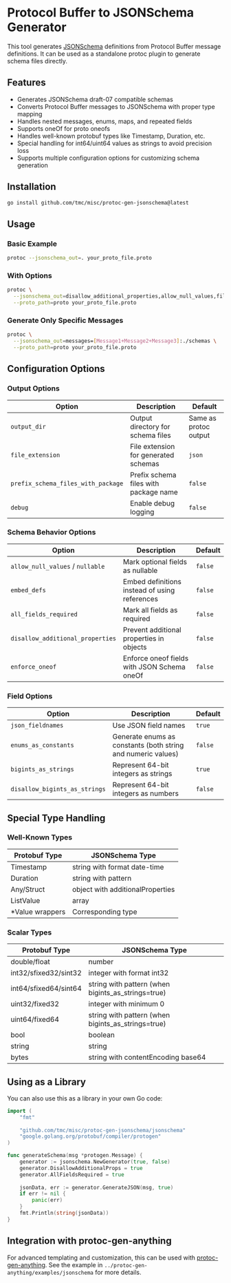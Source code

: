 # Protocol Buffer to JSONSchema Generator

This tool generates [JSONSchema](https://json-schema.org/) definitions from Protocol Buffer message definitions. It can be used as a standalone protoc plugin to generate schema files directly.

## Features

- Generates JSONSchema draft-07 compatible schemas
- Converts Protocol Buffer messages to JSONSchema with proper type mapping
- Handles nested messages, enums, maps, and repeated fields
- Supports oneOf for proto oneofs
- Handles well-known protobuf types like Timestamp, Duration, etc.
- Special handling for int64/uint64 values as strings to avoid precision loss
- Supports multiple configuration options for customizing schema generation

## Installation

```bash
go install github.com/tmc/misc/protoc-gen-jsonschema@latest
```

## Usage

### Basic Example

```bash
protoc --jsonschema_out=. your_proto_file.proto
```

### With Options

```bash
protoc \
  --jsonschema_out=disallow_additional_properties,allow_null_values,file_extension=schema.json:./schemas \
  --proto_path=proto your_proto_file.proto
```

### Generate Only Specific Messages

```bash
protoc \
  --jsonschema_out=messages=[Message1+Message2+Message3]:./schemas \
  --proto_path=proto your_proto_file.proto
```

## Configuration Options

### Output Options

| Option | Description | Default |
|--------|-------------|---------|
| `output_dir` | Output directory for schema files | Same as protoc output |
| `file_extension` | File extension for generated schemas | `json` |
| `prefix_schema_files_with_package` | Prefix schema files with package name | `false` |
| `debug` | Enable debug logging | `false` |

### Schema Behavior Options

| Option | Description | Default |
|--------|-------------|---------|
| `allow_null_values` / `nullable` | Mark optional fields as nullable | `false` |
| `embed_defs` | Embed definitions instead of using references | `false` |
| `all_fields_required` | Mark all fields as required | `false` |
| `disallow_additional_properties` | Prevent additional properties in objects | `false` |
| `enforce_oneof` | Enforce oneof fields with JSON Schema oneOf | `false` |

### Field Options

| Option | Description | Default |
|--------|-------------|---------|
| `json_fieldnames` | Use JSON field names | `true` |
| `enums_as_constants` | Generate enums as constants (both string and numeric values) | `false` |
| `bigints_as_strings` | Represent 64-bit integers as strings | `true` |
| `disallow_bigints_as_strings` | Represent 64-bit integers as numbers | `false` |

## Special Type Handling

### Well-Known Types

| Protobuf Type | JSONSchema Type |
|---------------|-----------------|
| Timestamp | string with format date-time |
| Duration | string with pattern |
| Any/Struct | object with additionalProperties |
| ListValue | array |
| *Value wrappers | Corresponding type |

### Scalar Types

| Protobuf Type | JSONSchema Type |
|---------------|-----------------|
| double/float | number |
| int32/sfixed32/sint32 | integer with format int32 |
| int64/sfixed64/sint64 | string with pattern (when bigints_as_strings=true) |
| uint32/fixed32 | integer with minimum 0 |
| uint64/fixed64 | string with pattern (when bigints_as_strings=true) |
| bool | boolean |
| string | string |
| bytes | string with contentEncoding base64 |

## Using as a Library

You can also use this as a library in your own Go code:

```go
import (
    "fmt"
    
    "github.com/tmc/misc/protoc-gen-jsonschema/jsonschema"
    "google.golang.org/protobuf/compiler/protogen"
)

func generateSchema(msg *protogen.Message) {
    generator := jsonschema.NewGenerator(true, false)
    generator.DisallowAdditionalProps = true
    generator.AllFieldsRequired = true
    
    jsonData, err := generator.GenerateJSON(msg, true)
    if err != nil {
        panic(err)
    }
    fmt.Println(string(jsonData))
}
```

## Integration with protoc-gen-anything

For advanced templating and customization, this can be used with [protoc-gen-anything](https://github.com/tmc/misc/protoc-gen-anything). 
See the example in `../protoc-gen-anything/examples/jsonschema` for more details.